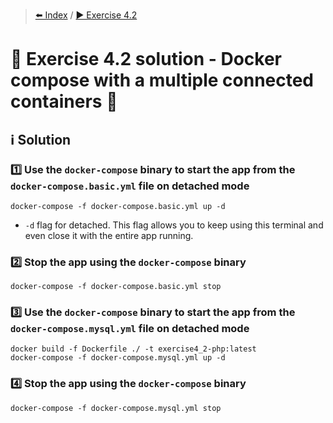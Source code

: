 > [⬅️ Index](../README.md) / [▶️ Exercise 4.2](exercise4_2.md)
# 🧩 Exercise 4.2 solution - Docker compose with a multiple connected containers 🔌

## ℹ️ Solution

### 1️⃣ Use the `docker-compose` binary to start the app from the `docker-compose.basic.yml` file on detached mode

```shell
docker-compose -f docker-compose.basic.yml up -d
```

* `-d` flag for detached. This flag allows you to keep using this terminal and even close it with the entire app
running.

### 2️⃣ Stop the app using the `docker-compose` binary

```shell
docker-compose -f docker-compose.basic.yml stop
```

### 3️⃣ Use the `docker-compose` binary to start the app from the `docker-compose.mysql.yml` file on detached mode

```shell
docker build -f Dockerfile ./ -t exercise4_2-php:latest
docker-compose -f docker-compose.mysql.yml up -d
```

### 4️⃣ Stop the app using the `docker-compose` binary

```shell
docker-compose -f docker-compose.mysql.yml stop
```
